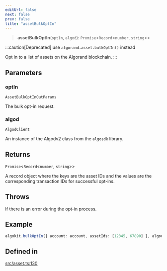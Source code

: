```yaml
---
editUrl: false
next: false
prev: false
title: "assetBulkOptIn"
---
```


> **assetBulkOptIn**(`optIn`, `algod`): `Promise`\<`Record`\<`number`, `string`\>\>

:::caution[Deprecated]
use `algorand.asset.bulkOptIn()` instead

Opt in to a list of assets on the Algorand blockchain.
:::

## Parameters

### optIn

`AssetBulkOptInOutParams`

The bulk opt-in request.

### algod

`AlgodClient`

An instance of the Algodv2 class from the `algosdk` library.

## Returns

`Promise`\<`Record`\<`number`, `string`\>\>

A record object where the keys are the asset IDs and the values are the corresponding transaction IDs for successful opt-ins.

## Throws

If there is an error during the opt-in process.

## Example

```ts
algokit.bulkOptIn({ account: account, assetIds: [12345, 67890] }, algod)
```

## Defined in

[src/asset.ts:130](https://github.com/algorandfoundation/algokit-utils-ts/blob/87156fe9637eca52c0bc9e840c5804088cb40974/src/asset.ts#L130)
